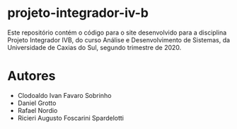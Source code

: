 # projeto-integrador-iv-b

Este repositório contém o código para o site desenvolvido para a 
disciplina Projeto Integrador IVB, do curso Análise e Desenvolvimento de Sistemas, 
da Universidade de Caxias do Sul, segundo trimestre de 2020. 

# Autores
* Clodoaldo Ivan Favaro Sobrinho
* Daniel Grotto
* Rafael Nordio
* Ricieri Augusto Foscarini Spardelotti
